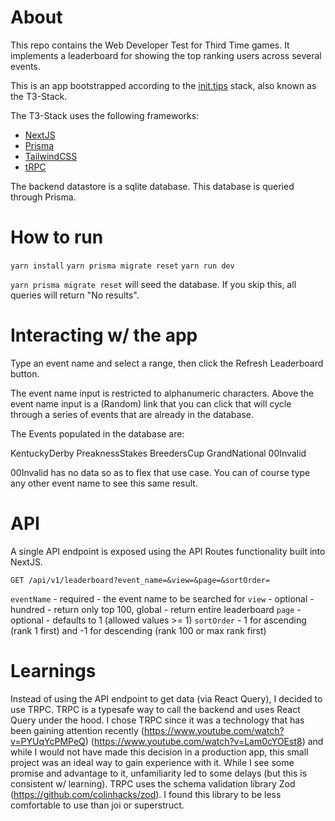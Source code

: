# About

This repo contains the Web Developer Test for Third Time games. It implements a leaderboard for showing the top ranking users across several events.

This is an app bootstrapped according to the [init.tips](https://init.tips) stack, also known as the T3-Stack.

The T3-Stack uses the following frameworks:

- [NextJS](https://nextjs.org/)
- [Prisma](https://prisma.io)
- [TailwindCSS](https://tailwindcss.com)
- [tRPC](https://trpc.io)

The backend datastore is a sqlite database. This database is queried through Prisma.

# How to run

`yarn install`
`yarn prisma migrate reset`
`yarn run dev`

`yarn prisma migrate reset` will seed the database. If you skip this, all queries will return "No results".

# Interacting w/ the app

Type an event name and select a range, then click the Refresh Leaderboard button.

The event name input is restricted to alphanumeric characters. Above the event name input is a (Random) link that you can click that will cycle through a series of events that are already in the database.

The Events populated in the database are:

KentuckyDerby
PreaknessStakes
BreedersCup
GrandNational
00Invalid

00Invalid has no data so as to flex that use case. You can of course type any other event name to see this same result.

# API

A single API endpoint is exposed using the API Routes functionality built into NextJS.

`GET /api/v1/leaderboard?event_name=&view=&page=&sortOrder=`

`eventName` - required - the event name to be searched for
`view` - optional - hundred - return only top 100, global - return entire leaderboard
`page` - optional - defaults to 1 (allowed values >= 1)
`sortOrder` - 1 for ascending (rank 1 first) and -1 for descending (rank 100 or max rank first)

# Learnings

Instead of using the API endpoint to get data (via React Query), I decided to use TRPC. TRPC is a typesafe way to call the backend and uses React Query under the hood. I chose TRPC since it was a technology that has been gaining attention recently (https://www.youtube.com/watch?v=PYUqYcPMPeQ) (https://www.youtube.com/watch?v=Lam0cYOEst8) and while I would not have made this decision in a production app, this small project was an ideal way to gain experience with it. While I see some promise and advantage to it, unfamiliarity led to some delays (but this is consistent w/ learning). TRPC uses the schema validation library Zod (https://github.com/colinhacks/zod). I found this library to be less comfortable to use than joi or superstruct.

